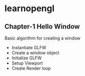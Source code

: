 # learnopengl

## Chapter-1 Hello Window
Basic algorithm for creating a window
- Instantiate GLFW
- Create a window object
- Initialize GLFW
- Setup Viewport
- Create Render loop
